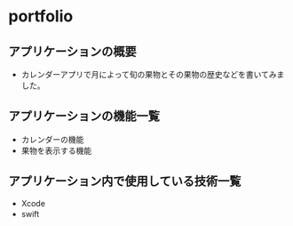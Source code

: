  # portfolio

 ## アプリケーションの概要
 - カレンダーアプリで月によって旬の果物とその果物の歴史などを書いてみました。
 　
 ## アプリケーションの機能一覧
 - カレンダーの機能
 - 果物を表示する機能
 　
 ## アプリケーション内で使用している技術一覧
 - Xcode
 - swift 　
